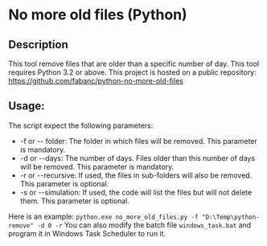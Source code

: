 # No more old files (Python)

## Description

This tool remove files that are older than a specific number of day. This tool requires Python 3.2 or above.
This project is hosted on a public repository: https://github.com/fabanc/python-no-more-old-files

## Usage:

The script expect the following parameters:
 - \-f or \-\- folder: The folder in which files will be removed. This parameter is mandatory.
 - \-d or \-\-days: The number of days. Files older than this number of days will be removed. This parameter is mandatory.
 - \-r or \-\-recursive: If used, the files in sub-folders will also be removed. This parameter is optional.
 - \-s or \-\-simulation: If used, the code will list the files but will not delete them. This parameter is optional.

Here is an example: `python.exe no_more_old_files.py -f "D:\Temp\python-remove" -d 0 -r`
You can also modify the batch file `windows_task.bat` and program it in Windows Task Scheduler  to run it.
